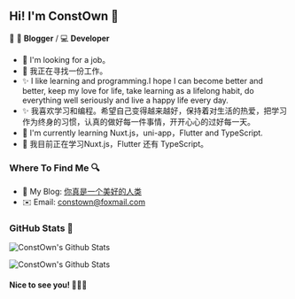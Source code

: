 ## Hi! I'm ConstOwn 👋

📄  🎨 **Blogger** / 💻 **Developer**

- 🎉 I'm looking for a job。
- 🎉 我正在寻找一份工作。
- ✨ I like learning and programming.I hope I can become better and better, keep my love for life, take learning as a lifelong habit, do everything well seriously and live a happy life every day.
- ✨ 我喜欢学习和编程。希望自己变得越来越好，保持着对生活的热爱，把学习作为终身的习惯，认真的做好每一件事情，开开心心的过好每一天。
- 🌱 I'm currently learning Nuxt.js，uni-app，Flutter and TypeScript.
- 🌱 我目前正在学习Nuxt.js，Flutter 还有 TypeScript。

### Where To Find Me 🔍

- 📝 My Blog: [你真是一个美好的人类](https://blog.juanertu.com/)
- ✉️ Email: [constown@foxmail.com](http://mail.qq.com/cgi-bin/qm_share?t=qm_mailme&email=mvn19Onu9e302vz14vf78-a0_fX3)

### GitHub Stats 🎈

![ConstOwn's Github Stats](https://github-readme-stats.vercel.app/api?username=constown&show_icons=true&theme=radical)

![ConstOwn's Github Stats](https://github-readme-stats.vercel.app/api/top-langs/?username=constown&theme=radical)

#### Nice to see you! 🤣🤣🤣
